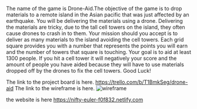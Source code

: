 The name of the game is Drone-Aid.The objective of the game is to drop materials to a remote island in the Asian pacific that was just affected by an earthquake. You will be delivering the materials using a drone. Delivering the materials are tricky, due to the tall cell towers on the island, they often cause drones to crash in to them.
Your mission should you accept is to deliver  as many materials to the island avoiding the cell towers. Each grid square provides you with a number that represents the points you will earn and the number of towers that square is touching. Your goal is to aid at least 1300 people. If you hit a cell tower it will negatively your score and the amount of people you have aided because they will have to use materials dropped off by the drones to fix the cell towers.
Good Luck!

The link to the project board is here. https://trello.com/b/T1BmkSeg/drone-aid 
The link to the wireframe is here. ![wireframe](WIREFRAME.png)
 
the website is here https://nifty-euler-f0f832.netlify.com